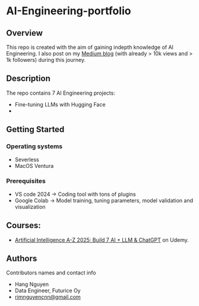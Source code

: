 # AI-Engineering-portfolio

## Overview

This repo is created with the aim of gaining indepth knowledge of AI Engineering.
I also post on my [Medium blog](https://hangmortimer.medium.com/) (with already > 10k views and > 1k followers) during this journey. 


## Description

The repo contains 7 AI Engineering projects:
- Fine-tuning LLMs with Hugging Face
- 

## Getting Started

### Operating systems

* Severless
* MacOS Ventura

### Prerequisites

* VS code 2024 -> Coding tool with tons of plugins
* Google Colab -> Model training, tuning parameters, model validation and visualization

## Courses:
- [Artificial Intelligence A-Z 2025: Build 7 AI + LLM & ChatGPT](https://www.udemy.com/course/machinelearning/?couponCode=KEEPLEARNING) on Udemy.

## Authors

Contributors names and contact info

* Hang Nguyen 
* Data Engineer, Futurice Oy
* rimnguyencnn@gmail.com



